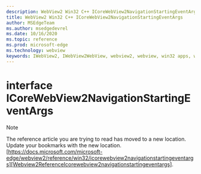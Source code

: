 ```yaml
---
description: WebView2 Win32 C++ ICoreWebView2NavigationStartingEventArgs
title: WebView2 Win32 C++ ICoreWebView2NavigationStartingEventArgs
author: MSEdgeTeam
ms.author: msedgedevrel
ms.date: 10/16/2020
ms.topic: reference
ms.prod: microsoft-edge
ms.technology: webview
keywords: IWebView2, IWebView2WebView, webview2, webview, win32 apps, win32, edge, ICoreWebView2, ICoreWebView2Controller, browser control, edge html, ICoreWebView2NavigationStartingEventArgs
---
```


# interface ICoreWebView2NavigationStartingEventArgs 

> [!NOTE]
> The reference article you are trying to read has moved to a new location.  
> Update your bookmarks with the new location.  
> [https://docs.microsoft.com/microsoft-edge/webview2/reference/win32/icorewebview2navigationstartingeventargs][Webview2ReferenceIcorewebview2navigationstartingeventargs].  

[Webview2ReferenceIcorewebview2navigationstartingeventargs]: /microsoft-edge/webview2/reference/win32/icorewebview2navigationstartingeventargs "interface ICoreWebView2NavigationStartingEventArgs | Microsoft Docs"
